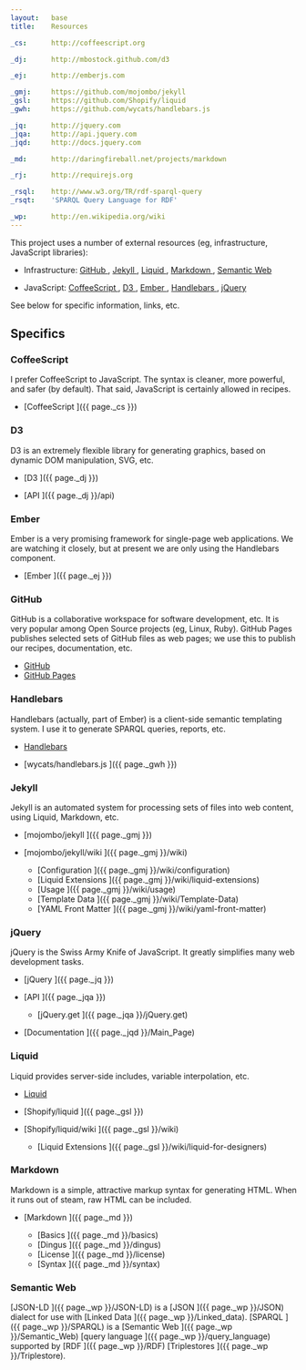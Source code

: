 ```yaml
---
layout:   base
title:    Resources

_cs:      http://coffeescript.org

_dj:      http://mbostock.github.com/d3

_ej:      http://emberjs.com

_gmj:     https://github.com/mojombo/jekyll
_gsl:     https://github.com/Shopify/liquid
_gwh:     https://github.com/wycats/handlebars.js

_jq:      http://jquery.com
_jqa:     http://api.jquery.com
_jqd:     http://docs.jquery.com

_md:      http://daringfireball.net/projects/markdown

_rj:      http://requirejs.org

_rsql:    http://www.w3.org/TR/rdf-sparql-query
_rsqt:    'SPARQL Query Language for RDF'

_wp:      http://en.wikipedia.org/wiki
---
```


This project uses a number of external resources
(eg, infrastructure, JavaScript libraries):

* Infrastructure:
  [GitHub             ](#github),
  [Jekyll             ](#jekyll),
  [Liquid             ](#liquid),
  [Markdown           ](#markdown),
  [Semantic Web       ](#semantic_web)

* JavaScript:
  [CoffeeScript       ](#coffeescript),
  [D3                 ](#d3),
  [Ember              ](#ember),
  [Handlebars         ](#handlebars),
  [jQuery             ](#jquery)

See below for specific information, links, etc.


## Specifics


### CoffeeScript

I prefer CoffeeScript to JavaScript.
The syntax is cleaner, more powerful, and safer (by default).
That said, JavaScript is certainly allowed in recipes.

* [CoffeeScript             ]({{ page._cs }})


### D3

D3 is an extremely flexible library for generating graphics,
based on dynamic DOM manipulation, SVG, etc.

* [D3                       ]({{ page._dj }})

* [API                      ]({{ page._dj }}/api)


### Ember

Ember is a very promising framework for single-page web applications.
We are watching it closely,
but at present we are only using the Handlebars component.

* [Ember                    ]({{ page._ej }})


### GitHub

GitHub is a collaborative workspace for software development, etc.
It is very popular among Open Source projects (eg, Linux, Ruby).
GitHub Pages publishes selected sets of GitHub files as web pages;
we use this to publish our recipes, documentation, etc.

* [GitHub                   ](https://github.com/)
* [GitHub Pages             ](http://pages.github.com/)


### Handlebars

Handlebars (actually, part of Ember)
is a client-side semantic templating system.
I use it to generate SPARQL queries, reports, etc.


* [Handlebars             ](http://handlebarsjs.com)

* [wycats/handlebars.js   ]({{ page._gwh }})


### Jekyll

Jekyll is an automated system for processing sets of files
into web content, using Liquid, Markdown, etc.

* [mojombo/jekyll         ]({{ page._gmj }})

* [mojombo/jekyll/wiki    ]({{ page._gmj }}/wiki)

  * [Configuration        ]({{ page._gmj }}/wiki/configuration)
  * [Liquid Extensions    ]({{ page._gmj }}/wiki/liquid-extensions)
  * [Usage                ]({{ page._gmj }}/wiki/usage)
  * [Template Data        ]({{ page._gmj }}/wiki/Template-Data)
  * [YAML Front Matter    ]({{ page._gmj }}/wiki/yaml-front-matter)


### jQuery

jQuery is the Swiss Army Knife of JavaScript.
It greatly simplifies many web development tasks.

* [jQuery                 ]({{ page._jq }})

* [API                    ]({{ page._jqa }})

  * [jQuery.get           ]({{ page._jqa }}/jQuery.get)

* [Documentation          ]({{ page._jqd }}/Main_Page)


### Liquid

Liquid provides server-side includes, variable interpolation, etc.

* [Liquid                 ](http://liquidmarkup.org/)

* [Shopify/liquid         ]({{ page._gsl }})

* [Shopify/liquid/wiki    ]({{ page._gsl }}/wiki)

  * [Liquid Extensions    ]({{ page._gsl }}/wiki/liquid-for-designers)


### Markdown

Markdown is a simple, attractive markup syntax for generating HTML.
When it runs out of steam, raw HTML can be included.

* [Markdown               ]({{ page._md }})

  * [Basics               ]({{ page._md }}/basics)
  * [Dingus               ]({{ page._md }}/dingus)
  * [License              ]({{ page._md }}/license)
  * [Syntax               ]({{ page._md }}/syntax)


### Semantic Web

[JSON-LD          ]({{ page._wp }}/JSON-LD) is a
[JSON             ]({{ page._wp }}/JSON) dialect for use with
[Linked Data      ]({{ page._wp }}/Linked_data).
[SPARQL           ]({{ page._wp }}/SPARQL) is a
[Semantic Web     ]({{ page._wp }}/Semantic_Web)
[query language   ]({{ page._wp }}/query_language) supported by
[RDF              ]({{ page._wp }}/RDF)
[Triplestores     ]({{ page._wp }}/Triplestore).
